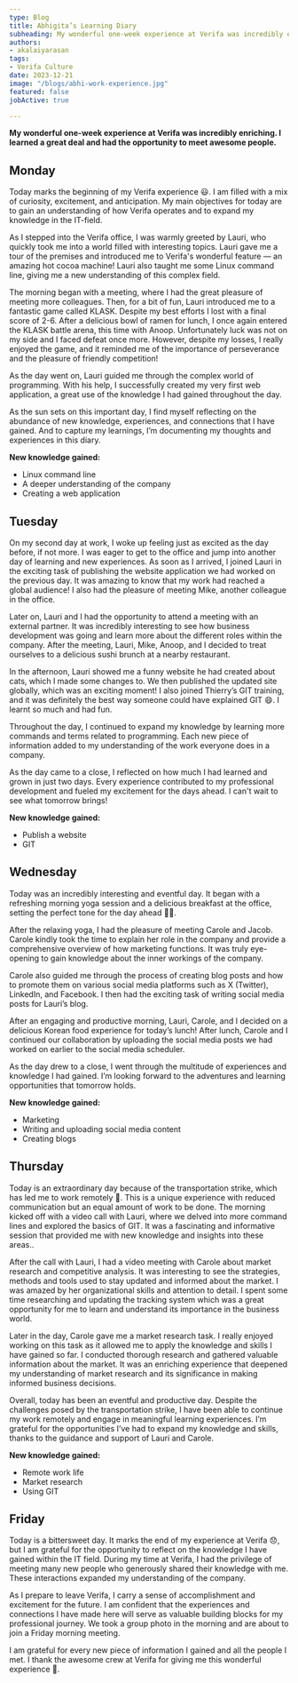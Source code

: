 ```yaml
---
type: Blog
title: Abhigita’s Learning Diary
subheading: My wonderful one-week experience at Verifa was incredibly enriching. I learned a great deal and had the opportunity to meet awesome people.
authors:
- akalaiyarasan
tags:
- Verifa Culture
date: 2023-12-21
image: "/blogs/abhi-work-experience.jpg"
featured: false
jobActive: true

---
```


**My wonderful one-week experience at Verifa was incredibly enriching. I learned a great deal and had the opportunity to meet awesome people.**

## Monday

Today marks the beginning of my Verifa experience 😃. I am filled with a mix of curiosity, excitement, and anticipation. My main objectives for today are to gain an understanding of how Verifa operates and to expand my knowledge in the IT-field.

As I stepped into the Verifa office, I was warmly greeted by Lauri, who quickly took me into a world filled with interesting topics. Lauri gave me a tour of the premises and introduced me to Verifa's wonderful feature — an amazing hot cocoa machine! Lauri also taught me some Linux command line, giving me a new understanding of this complex field.

The morning began with a meeting, where I had the great pleasure of meeting more colleagues. Then, for a bit of fun, Lauri introduced me to a fantastic game called KLASK. Despite my best efforts I lost with a final score of 2-6. After a delicious bowl of ramen for lunch, I once again entered the KLASK battle arena, this time with Anoop. Unfortunately luck was not on my side and I faced defeat once more. However, despite my losses, I really enjoyed the game, and it reminded me of the importance of perseverance and the pleasure of friendly competition!

As the day went on, Lauri guided me through the complex world of programming. With his help, I successfully created my very first web application, a great use of the knowledge I had gained throughout the day.

As the sun sets on this important day, I find myself reflecting on the abundance of new knowledge, experiences, and connections that I have gained. And to capture my learnings, I’m documenting my thoughts and experiences in this diary.

**New knowledge gained:**

- Linux command line
- A deeper understanding of the company
- Creating a web application

## Tuesday

On my second day at work, I woke up feeling just as excited as the day before, if not more. I was eager to get to the office and jump into another day of learning and new experiences. As soon as I arrived, I joined Lauri in the exciting task of publishing the website application we had worked on the previous day. It was amazing to know that my work had reached a global audience! I also had the pleasure of meeting Mike, another colleague in the office.

Later on, Lauri and I had the opportunity to attend a meeting with an external partner. It was incredibly interesting to see how business development was going and learn more about the different roles within the company. After the meeting, Lauri, Mike, Anoop, and I decided to treat ourselves to a delicious sushi brunch at a nearby restaurant.

In the afternoon, Lauri showed me a funny website he had created about cats, which I made some changes to. We then published the updated site globally, which was an exciting moment! I also joined Thierry’s GIT training, and it was definitely the best way someone could have explained GIT 😄. I learnt so much and had fun.

Throughout the day, I continued to expand my knowledge by learning more commands and terms related to programming. Each new piece of information added to my understanding of the work everyone does in a company.

As the day came to a close, I reflected on how much I had learned and grown in just two days. Every experience contributed to my professional development and fueled my excitement for the days ahead. I can't wait to see what tomorrow brings!

**New knowledge gained:**

- Publish a website
- GIT

## Wednesday

Today was an incredibly interesting and eventful day. It began with a refreshing morning yoga session and a delicious breakfast at the office, setting the perfect tone for the day ahead 🧘‍♀️.

After the relaxing yoga, I had the pleasure of meeting Carole and Jacob. Carole kindly took the time to explain her role in the company and provide a comprehensive overview of how marketing functions. It was truly eye-opening to gain knowledge about the inner workings of the company.

Carole also guided me through the process of creating blog posts and how to promote them on various social media platforms such as X (Twitter), LinkedIn, and Facebook. I then had the exciting task of writing social media posts for Lauri’s blog.

After an engaging and productive morning, Lauri, Carole, and I decided on a delicious Korean food experience for today’s lunch! After lunch, Carole and I continued our collaboration by uploading the social media posts we had worked on earlier to the social media scheduler.

As the day drew to a close, I went through the multitude of experiences and knowledge I had gained. I’m looking forward to the adventures and learning opportunities that tomorrow holds.

**New knowledge gained:**

- Marketing
- Writing and uploading social media content
- Creating blogs

## Thursday

Today is an extraordinary day because of the transportation strike, which has led me to work remotely 💼. This is a unique experience with reduced communication but an equal amount of work to be done. The morning kicked off with a video call with Lauri, where we delved into more command lines and explored the basics of GIT. It was a fascinating and informative session that provided me with new knowledge and insights into these areas..

After the call with Lauri, I had a video meeting with Carole about market research and competitive analysis. It was interesting to see the strategies, methods and tools used to stay updated and informed about the market. I was amazed by her organizational skills and attention to detail. I spent some time researching and updating the tracking system which was a great opportunity for me to learn and understand its importance in the business world.

Later in the day, Carole gave me a market research task. I really enjoyed working on this task as it allowed me to apply the knowledge and skills I have gained so far. I conducted thorough research and gathered valuable information about the market. It was an enriching experience that deepened my understanding of market research and its significance in making informed business decisions.

Overall, today has been an eventful and productive day. Despite the challenges posed by the transportation strike, I have been able to continue my work remotely and engage in meaningful learning experiences. I’m grateful for the opportunities I’ve had to expand my knowledge and skills, thanks to the guidance and support of Lauri and Carole.

**New knowledge gained:**

- Remote work life
- Market research
- Using GIT

## Friday

Today is a bittersweet day. It marks the end of my experience at Verifa 😞, but I am grateful for the opportunity to reflect on the knowledge I have gained within the IT field. During my time at Verifa, I had the privilege of meeting many new people who generously shared their knowledge with me. These interactions expanded my understanding of the company.

As I prepare to leave Verifa, I carry a sense of accomplishment and excitement for the future. I am confident that the experiences and connections I have made here will serve as valuable building blocks for my professional journey. We took a group photo in the morning and are about to join a Friday morning meeting.

I am grateful for every new piece of information I gained and all the people I met. I thank the awesome crew at Verifa for giving me this wonderful experience 🙏.